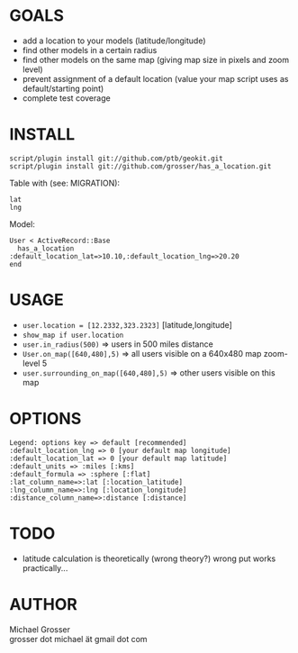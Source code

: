 GOALS
=====
 - add a location to your models (latitude/longitude)
 - find other models in a certain radius
 - find other models on the same map (giving map size in pixels and zoom level)
 - prevent assignment of a default location (value your map script uses as default/starting point)
 - complete test coverage


INSTALL
=======

    script/plugin install git://github.com/ptb/geokit.git
    script/plugin install git://github.com/grosser/has_a_location.git

Table with (see: MIGRATION):

    lat
    lng

Model:

    User < ActiveRecord::Base
      has_a_location :default_location_lat=>10.10,:default_location_lng=>20.20
    end


USAGE
=====
 - `user.location = [12.2332,323.2323]` [latitude,longitude]
 - `show_map if user.location`
 - `user.in_radius(500)` => users in 500 miles distance
 - `User.on_map([640,480],5)` => all users visible on a 640x480 map zoom-level 5
 - `user.surrounding_on_map([640,480],5)` => other users visible on this map


OPTIONS
=======

    Legend: options key => default [recommended]
    :default_location_lng => 0 [your default map longitude]
    :default_location_lat => 0 [your default map latitude]
    :default_units => :miles [:kms]
    :default_formula => :sphere [:flat]
    :lat_column_name=>:lat [:location_latitude]
    :lng_column_name=>:lng [:location_longitude]
    :distance_column_name=>:distance [:distance]


TODO
====
 - latitude calculation is theoretically (wrong theory?) wrong put works practically...


AUTHOR
======
  Michael Grosser  
  grosser dot michael ät gmail dot com  